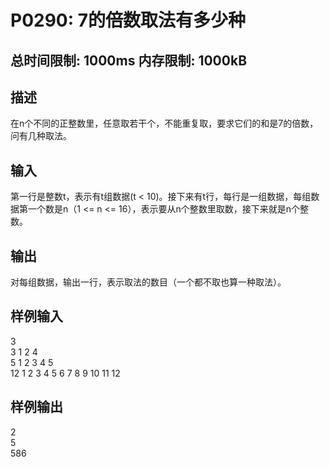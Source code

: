 # P0290: 7的倍数取法有多少种

## 总时间限制: 1000ms  内存限制: 1000kB

## 描述

在n个不同的正整数里，任意取若干个，不能重复取，要求它们的和是7的倍数，问有几种取法。

## 输入

第一行是整数t，表示有t组数据(t < 10)。接下来有t行，每行是一组数据，每组数据第一个数是n（1 <= n <= 16），表示要从n个整数里取数，接下来就是n个整数。

## 输出

对每组数据，输出一行，表示取法的数目（一个都不取也算一种取法）。

## 样例输入

3  
3 1 2 4  
5 1 2 3 4 5  
12 1 2 3 4 5 6 7 8 9 10 11 12  

## 样例输出  

2  
5  
586
